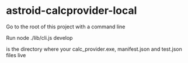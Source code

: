astroid-calcprovider-local
==========================

Go to the root of this project with a command line

Run node ./lib/cli.js develop <Directory>

<Direcory> is the directory where your calc_provider.exe, manifest.json and test.json files live
